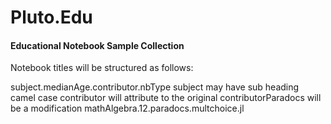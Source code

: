 # Pluto.Edu
#### Educational Notebook Sample Collection

Notebook titles will be structured as follows:

subject.medianAge.contributor.nbType
  subject may have sub heading camel case
  contributor will attribute to the original
  contributorParadocs will be a modification
mathAlgebra.12.paradocs.multchoice.jl
